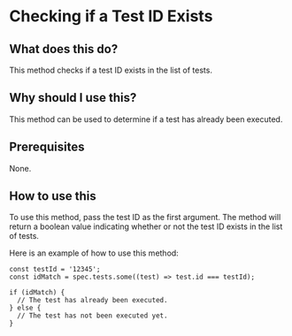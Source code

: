 
  
   # Checking if a Test ID Exists

## What does this do?
This method checks if a test ID exists in the list of tests.

## Why should I use this?
This method can be used to determine if a test has already been executed.

## Prerequisites
None.

## How to use this
To use this method, pass the test ID as the first argument. The method will return a boolean value indicating whether or not the test ID exists in the list of tests.

Here is an example of how to use this method:

```
const testId = '12345';
const idMatch = spec.tests.some((test) => test.id === testId);

if (idMatch) {
  // The test has already been executed.
} else {
  // The test has not been executed yet.
}
```
  
  
